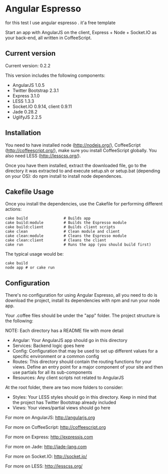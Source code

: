 # Angular Espresso
for this test I use angular espresso . it'a free template

Start an app with AngularJS on the client, Express + Node + Socket.IO as your back-end, all written in CoffeeScript.

## Current version

Current version: 0.2.2

This version includes the following components:

* AngularJS 1.0.5
* Twitter Bootstrap 2.3.1
* Express 3.1.0
* LESS 1.3.3
* Socket.IO 0.9.14, client 0.9.11
* Jade 0.28.2
* UglifyJS 2.2.5

## Installation

You need to have installed node (http://nodejs.org/), CoffeeScript (http://coffeescript.org/), make sure
you install CoffeeScript globally. You also need LESS (http://lesscss.org/).

Once you have them installed, extract the downloaded file, go to the directory it was extracted to and execute
setup.sh or setup.bat (depending on your OS):
do npm install to install node dependences.
## Cakefile Usage

Once you install the dependencies, use the Cakefile for performing different actions:
```
cake build                # Builds app
cake build:module         # Builds the Espresso module
cake build:client         # Builds client scripts
cake clean                # Clean module and client
cake clean:module         # Cleans the Espresso module
cake clean:client         # Cleans the client
cake run                  # Runs the app (you should build first)
```
The typical usage would be:
```
cake build
node app # or cake run
```
## Configuration

There's no configuration for using Angular Espresso, all you need to do is download the project, install its
dependencies with npm and run your node app.

Your .coffee files should be under the "app" folder. The project structure is the following:

NOTE: Each directory has a README file with more detail

* Angular: Your AngularJS app should go in this directory
* Services: Backend logic goes here
* Config: Configuration that may be used to set up different values for a specific environment or a common config
* Routes: This directory should contain the routing functions for your views. Define an entry point for a major
component of your site and then use partials for all its sub-components
* Resources: Any client scripts not related to AngularJS

At the root folder, there are two more folders to consider:

* Styles: Your LESS styles should go in this directory. Keep in mind that the project has Twitter Bootstrap already
included
* Views: Your views/partial views should go here




For more on AngularJS: http://angularjs.org

For more on CoffeeScript: http://coffeescript.org

For more on Express: http://expressjs.com

For more on Jade: http://jade-lang.com

For more on Socket.IO: http://socket.io/

For more on LESS: http://lesscss.org/
